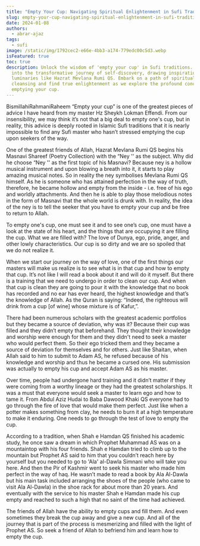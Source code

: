 ```yaml
---
title: "Empty Your Cup: Navigating Spiritual Enlightenment in Sufi Traditions"
slug: empty-your-cup-navigating-spiritual-enlightenment-in-sufi-traditions
date: 2024-01-08
authors:
  - abrar-ajaz
tags:
  - sufi
image: /static/img/1792cec2-e66e-4bb3-a174-779edc00c5d3.webp
isFeatured: true
toc: true
description: Unlock the wisdom of 'empty your cup' in Sufi traditions. Delve
  into the transformative journey of self-discovery, drawing inspiration from
  luminaries like Hazrat Mevlana Rumi QS. Embark on a path of spiritual
  cleansing and find true enlightenment as we explore the profound concept of
  emptying your cup.
---
```

BismillahiRahmaniRaheem
“Empty your cup” is one of the greatest pieces of advice I have heard from my master Hz Sheykh Lokman Effendi. From our insensibility, we may think it’s not that a big deal to empty one's cup, but in reality, this advice is deeply rooted in Islamic Sufi traditions that it is nearly impossible to find any Sufi master who hasn’t stressed emptying the cup upon seekers of the way.

One of the greatest friends of Allah, Hazrat Mevlana Rumi QS begins his Masnavi Shareef (Poetry Collection) with the “Ney '' as the subject. Why did he choose “Ney '' as the first topic of his Masnavi? Because ney is a hollow musical instrument and upon blowing a breath into it, it starts to play amazing musical notes. So in reality the ney symbolises Mevlana Rumi QS himself. As he is someone who has attained perfection in the way of truth, therefore, he became hollow and empty from the inside - i.e. free of his ego and worldly attachments. And then he is able to play those melodious notes in the form of Masnavi that the whole world is drunk with. In reality, the idea of the ney is to tell the seeker that you have to empty your cup and be free to return to Allah.

To empty one's cup, one must see it and to see one’s cup, one must have a look at the state of his heart, and the things that are occupying it are filling the cup. What we are filled with? The love of Dunya, ego, pride, anger, and other lowly characteristics. Our cup is so dirty and we are so spoiled that we do not realize it.

When we start our journey on the way of love, one of the first things our masters will make us realize is to see what is in that cup and how to empty that cup. It’s not like I will read a book about it and will do it myself. But there is a training that we need to undergo in order to clean our cup. And when that cup is clean they are going to pour it with the knowledge that no book has recorded and no ear has ever heard, the highest knowledge and that’s the knowledge of Allah. As the Quran is saying: “Indeed, the righteous will drink from a cup \[of wine] whose mixture is of Kafur,”.

There had been numerous scholars with the greatest academic portfolios but they became a source of deviation, why was it? Because their cup was filled and they didn’t empty that beforehand. They thought their knowledge and worship were enough for them and they didn't need to seek a master who would perfect them. So their ego tricked them and they became a source of deviation for themselves and for others. Just like Shaitan, when Allah said to him to submit to Adam AS, he refused because of his knowledge and worship and thus he became a cursed one. His submission was actually to empty his cup and accept Adam AS as his master.

Over time, people had undergone hard training and it didn’t matter if they were coming from a worthy lineage or they had the greatest scholarships. It was a must that everyone would seek a master to learn ego and how to tame it. From Abdul Aziz Hudai to Baba Dawood Khaki QS everyone had to go through the fire of love that would make them perfect. Just like when a potter makes something from clay, he needs to burn it at a high temperature to make it enduring. One needs to go through the test of love to empty the cup.

According to a tradition, when Shah e Hamdan QS  finished his academic study, he once saw a dream in which Prophet Muhammad AS was on a mountaintop with his four friends. Shah e Hamdan tried to climb up to the mountain but Prophet AS said to him that you couldn’t reach here by yourself but you needed to go to  'Ala' al-Dawla Simnani who will take you here. And then the Pir of Kashmir went to seek his master who made him perfect in the way of haq. He wasn’t made to read a book by Ala Al-Dawla but his main task included arranging the shoes of the people (who came to visit Ala Al-Dawla) in the shoe rack for about more than 20 years. And eventually with the service to his master Shah e Hamdan made his cup empty and reached to such a high that no saint of the time had achieved.

The friends of Allah have the ability to empty cups and fill them. And even sometimes they break the cup away and give a new cup. And all of the journey that is part of the process is mesmerizing and filled with the light of Prophet AS. So seek a friend of Allah to befriend him and learn how to empty the cup.